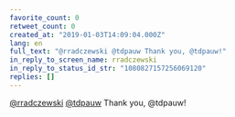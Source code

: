 ```yaml
---
favorite_count: 0
retweet_count: 0
created_at: "2019-01-03T14:09:04.000Z"
lang: en
full_text: "@rradczewski @tdpauw Thank you, @tdpauw!"
in_reply_to_screen_name: rradczewski
in_reply_to_status_id_str: "1080827157256069120"
replies: []
---
```


[@rradczewski](https://twitter.com/rradczewski)
[@tdpauw](https://twitter.com/tdpauw) Thank you, @tdpauw!
